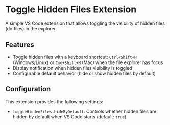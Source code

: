 # Toggle Hidden Files Extension

A simple VS Code extension that allows toggling the visibility of hidden files (dotfiles) in the explorer.

## Features

- Toggle hidden files with a keyboard shortcut: `Ctrl+Shift+H` (Windows/Linux) or `Cmd+Shift+H` (Mac) when the file explorer has focus
- Display notification when hidden files visibility is toggled
- Configurable default behavior (hide or show hidden files by default)

## Configuration

This extension provides the following settings:

- `toggleHiddenFiles.hideByDefault`: Controls whether hidden files are hidden by default when VS Code starts (default: `true`)
